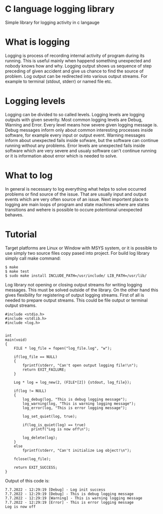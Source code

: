 # C language logging library

Simple library for logging activity in c langauge 

# What is logging
Logging is process of recording internal activity of program during its running. This is useful mainly when happend something unexpected and nobody knows how and why. Logging output shows us sequence of step preceding of given accident and give us chance to find the source of problem. Log output can be redirected into various output streams. For example to terminal (stdout, stderr) or named file etc.

# Logging levels
Logging can be divided to so called levels. Logging levels are logging outputs with given severity. Most common logging levels are Debug, Warning and Error. Every level means how severe given logging message is. Debug messages inform only about common interesting processes inside software, for example every input or output event. Warning messages inform about unexpected fails inside sofware, but the software can continue running without any problems. Error levels are unexpected fails inside software which are very severe and usualy software can't continue running or it is information about error which is needed to solve. 

# What to log
In general is necessary to log everything what helps to solve occurred problems or find source of the issue. That are usually input and output events which are very often source of an issue. Next importent place to logging are main loops of program and state machines where are states transitions and wehere is possible to occure potentional unexpected behaves. 

# Tutorial
Target platforms are Linux or Window with MSYS system, or it is possible to use simply two source files copy pased into project. For build log library simply call make command:
```
$ make
$ make test
$ sudo make install INCLUDE_PATH=/usr/include/ LIB_PATH=/usr/lib/
```
Log library not opening or closing output streams for writing logging messages. This must be solved outside of the library. On the other hand this gives flexibility for registering of output logging streams. First of all is needed to prepare output streams. This could be file output or terminal output streams. 
```
#include <stdio.h>
#include <stdlib.h>
#include <log.h>


int
main(void)
{
    FILE * log_file = fopen("log_file.log", "w");

    if(log_file == NULL)
    {
        fprintf(stderr, "Can't open output logging file!\n");
        return EXIT_FAILURE;
    }

    Log * log = log_new(2, (FILE*[2]) {stdout, log_file});

    if(log != NULL)
    {
        log_debug(log, "This is debug logging message");
        log_warning(log, "This is warning logging message");
        log_error(log, "This is error logging message");

        log_set_quiet(log, true);

        if(log_is_quiet(log) == true)
            printf("Log is now off\n");

        log_delete(log);
    }
    else
        fprintf(stderr, "Can't initialize Log object!\n");

    fclose(log_file);

    return EXIT_SUCCESS;
}
```

Output of this code is:

```
7.7.2022 - 12:29:19 [Debug] - Log init success
7.7.2022 - 12:29:19 [Debug] - This is debug logging message
7.7.2022 - 12:29:19 [Warning] - This is warning logging message
7.7.2022 - 12:29:19 [Error] - This is error logging message
Log is now off
```
